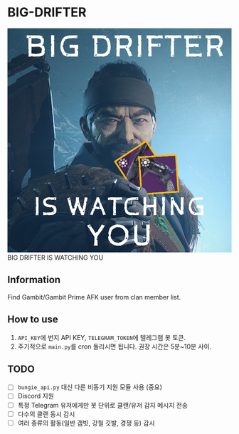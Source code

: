# BIG-DRIFTER
![DRIFTER](DRIFTER.png)
BIG DRIFTER IS WATCHING YOU

## Information
Find Gambit/Gambit Prime AFK user from clan member list.

## How to use
1. `API_KEY`에 번지 API KEY, `TELEGRAM_TOKEN`에 텔레그램 봇 토큰.
2. 주기적으로 `main.py`를 cron 돌리시면 됩니다. 권장 시간은 5분~10분 사이.

## TODO
- [ ] `bungie_api.py` 대신 다른 비동기 지원 모듈 사용 (중요)
- [ ] Discord 지원
- [ ] 특정 Telegram 유저에게만 봇 단위로 클랜/유저 감지 메시지 전송
- [ ] 다수의 클랜 동시 감시
- [ ] 여러 종류의 활동(일반 갬빗, 강철 깃발, 경쟁 등) 감시